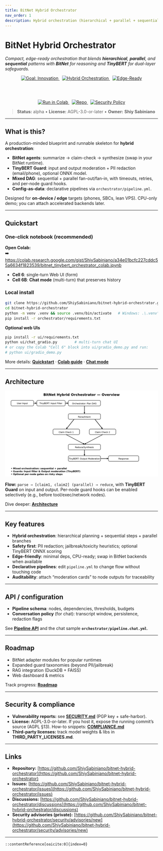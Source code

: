 ```yaml
---
title: BitNet Hybrid Orchestrator
nav_order: 1
description: Hybrid orchestration (hierarchical + parallel + sequential) with BitNet as the core reasoner and TinyBERT guard — edge-ready.
---
```


# BitNet Hybrid Orchestrator

_Compact, edge-ready orchestration that blends **hierarchical**, **parallel**, and **sequential** patterns with **BitNet** for reasoning and **TinyBERT** for dual-layer safeguards._

<div align="center">

<a href="../README.md">
  <img src="https://img.shields.io/badge/%F0%9F%9A%80_Goal-Innovation-ff6a00?labelColor=ee0979&logo=target&logoColor=white&style=for-the-badge" alt="Goal: Innovation">
</a>
&nbsp;
<a href="#architecture">
  <img src="https://img.shields.io/badge/Hybrid-Orchestration-1E90FF?logo=matrix&logoColor=white&style=for-the-badge" alt="Hybrid Orchestration">
</a>
&nbsp;
<a href="./quickstart">
  <img src="https://img.shields.io/badge/Edge--Ready-BitNet%20%2B%20TinyBERT-0A8754?style=for-the-badge" alt="Edge-Ready">
</a>

<br/><br/>

<a href="https://colab.research.google.com/gist/ShiySabiniano/a34e01bcfc227cddc55a6634f1823539/bitnet_tinybert_orchestrator_colab.ipynb">
  <img src="https://colab.research.google.com/assets/colab-badge.svg" alt="Run in Colab" height="28">
</a>
&nbsp;
<a href="https://github.com/ShiySabiniano/bitnet-hybrid-orchestrator">
  <img src="https://img.shields.io/badge/GitHub-Repository-181717?logo=github" alt="Repo" height="28">
</a>
&nbsp;
<a href="../SECURITY.md">
  <img src="https://img.shields.io/badge/Security-Policy-444?logo=datadog&logoColor=white" alt="Security Policy" height="28">
</a>

</div>

> **Status:** alpha • **License:** AGPL-3.0-or-later • **Owner:** **Shiy Sabiniano**

---

## What is this?

A production-minded blueprint and runnable skeleton for **hybrid orchestration**:

- **BitNet agents**: summarize → claim-check → synthesize (swap in your BitNet runtime).
- **TinyBERT Guard**: input and output moderation + PII redaction (email/phone), optional ONNX model.
- **Mixed DAG**: sequential + parallel fan-out/fan-in, with timeouts, retries, and per-node guard hooks.
- **Config-as-data**: declarative pipelines via `orchestrator/pipeline.yml`.

Designed for **on-device / edge** targets (phones, SBCs, lean VPS). CPU-only demo; you can attach accelerated backends later.

---

## Quickstart

### One-click notebook (recommended)
**Open Colab:**  
➡️ <https://colab.research.google.com/gist/ShiySabiniano/a34e01bcfc227cddc55a6634f1823539/bitnet_tinybert_orchestrator_colab.ipynb>

- **Cell 6**: single-turn Web UI (form)  
- **Cell 6B**: **Chat mode** (multi-turn) that preserves history

### Local install
```bash
git clone https://github.com/ShiySabiniano/bitnet-hybrid-orchestrator.git
cd bitnet-hybrid-orchestrator
python -m venv .venv && source .venv/bin/activate   # Windows: .\.venv\Scripts\Activate.ps1
pip install -r orchestrator/requirements.txt
````

**Optional web UIs**

```bash
pip install -r ui/requirements.txt
python ui/chat_gradio.py        # multi-turn chat UI
# or copy the Colab "Cell 6" block into ui/gradio_demo.py and run:
# python ui/gradio_demo.py
```

More details: **[Quickstart](./quickstart.md)** · **[Colab guide](./colab.md)** · **[Chat mode](./chat.md)**

---

## Architecture

![overview diagram](assets/diagram-overview.png)

**Flow:** `parse → [claim1, claim2] (parallel) → reduce`, with **TinyBERT Guard** on input and output.
Per-node guard hooks can be enabled selectively (e.g., before tool/exec/network nodes).

Dive deeper: **[Architecture](./architecture.md)**

---

## Key features

* **Hybrid orchestration**: hierarchical planning + sequential steps + parallel branches
* **Safety first**: PII redaction; jailbreak/toxicity heuristics; optional TinyBERT ONNX scoring
* **Edge-friendly**: minimal deps, CPU-ready; swap in BitNet backends when available
* **Declarative pipelines**: edit `pipeline.yml` to change flow without touching code
* **Auditability**: attach “moderation cards” to node outputs for traceability

---

## API / configuration

* **Pipeline schema**: nodes, dependencies, thresholds, budgets
* **Conversation policy** (for chat): transcript window, persistence, redaction flags

See **[Pipeline API](./api.md)** and the chat sample **`orchestrator/pipeline.chat.yml`**.

---

## Roadmap

* BitNet adapter modules for popular runtimes
* Expanded guard taxonomies (beyond PII/jailbreak)
* RAG integration (DuckDB + FAISS)
* Web dashboard & metrics

Track progress: **[Roadmap](./roadmap.md)**

---

## Security & compliance

* **Vulnerability reports:** see **[SECURITY.md](../SECURITY.md)** (PGP key + safe-harbor).
* **License:** AGPL-3.0-or-later. If you host it, expose the running commit’s source (AGPL §13).
  How-to snippets: **[COMPLIANCE.md](../COMPLIANCE.md)**
* **Third-party licenses:** track model weights & libs in **THIRD\_PARTY\_LICENSES.md**.

---

## Links

* **Repository:** [https://github.com/ShiySabiniano/bitnet-hybrid-orchestrator](https://github.com/ShiySabiniano/bitnet-hybrid-orchestrator)
* **Issues:** [https://github.com/ShiySabiniano/bitnet-hybrid-orchestrator/issues](https://github.com/ShiySabiniano/bitnet-hybrid-orchestrator/issues)
* **Discussions:** [https://github.com/ShiySabiniano/bitnet-hybrid-orchestrator/discussions](https://github.com/ShiySabiniano/bitnet-hybrid-orchestrator/discussions)
* **Security advisories (private):** [https://github.com/ShiySabiniano/bitnet-hybrid-orchestrator/security/advisories/new](https://github.com/ShiySabiniano/bitnet-hybrid-orchestrator/security/advisories/new)

---

```
::contentReference[oaicite:0]{index=0}
```
